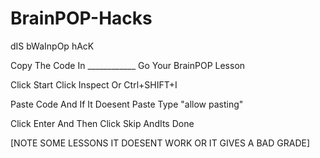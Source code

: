 # BrainPOP-Hacks
dIS bWaInpOp hAcK


Copy The Code In ____________
Go Your BrainPOP Lesson

Click Start
Click Inspect Or Ctrl+SHIFT+I

Paste Code And If It Doesent Paste Type "allow pasting"

Click Enter And Then Click Skip AndIts Done


[NOTE SOME LESSONS IT DOESENT WORK OR IT GIVES A BAD GRADE]
